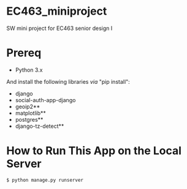 # EC463_miniproject
SW mini project for EC463 senior design I

# Prereq 
* Python 3.x  
  
  
And install the following libraries _via_ "pip install":
- django
- social-auth-app-django
- geoip2**
- matplotlib**
- postgres**
- django-tz-detect**

# How to Run This App on the Local Server 
```console
$ python manage.py runserver
```
